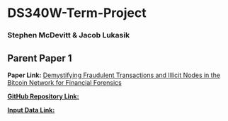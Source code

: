 # DS340W-Term-Project

### Stephen McDevitt & Jacob Lukasik

## Parent Paper 1

**Paper Link:** [Demystifying Fraudulent Transactions and Illicit Nodes in the Bitcoin Network for Financial Forensics](https://dl.acm.org/doi/pdf/10.1145/3580305.3599803)

[**GitHub Repository Link:**](https://github.com/git-disl/EllipticPlusPlus?tab=readme-ov-file)

[**Input Data Link:**](https://drive.google.com/drive/folders/1MRPXz79Lu_JGLlJ21MDfML44dKN9R08l)
